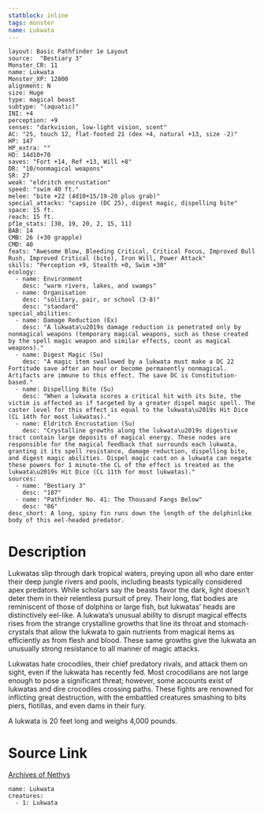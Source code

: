 ```yaml
---
statblock: inline
tags: monster
name: Lukwata
---
```

```statblock
layout: Basic Pathfinder 1e Layout
source:  "Bestiary 3"
Monster_CR: 11
name: Lukwata
Monster_XP: 12800
alignment: N
size: Huge
type: magical beast
subtype: "(aquatic)"
INI: +4
perception: +9
senses: "darkvision, low-light vision, scent"
AC: "25, touch 12, flat-footed 21 (dex +4, natural +13, size -2)"
HP: 147
HP_extra: ""
HD: 14d10+70
saves: "Fort +14, Ref +13, Will +8"
DR: "10/nonmagical weapons"
SR: 27
weak: "eldritch encrustation"
speed: "swim 40 ft."
melee: "bite +22 (4d10+15/19-20 plus grab)"
special_attacks: "capsize (DC 25), digest magic, dispelling bite"
space: 15 ft.
reach: 15 ft.
pf1e_stats: [30, 19, 20, 2, 15, 11]
BAB: 14
CMB: 26 (+30 grapple)
CMD: 40
feats: "Awesome Blow, Bleeding Critical, Critical Focus, Improved Bull Rush, Improved Critical (bite), Iron Will, Power Attack"
skills: "Perception +9, Stealth +0, Swim +30"
ecology:
  - name: Environment
    desc: "warm rivers, lakes, and swamps"
  - name: Organisation
    desc: "solitary, pair, or school (3-8)"
    desc: "standard"
special_abilities:
  - name: Damage Reduction (Ex)
    desc: "A lukwata\u2019s damage reduction is penetrated only by nonmagical weapons (temporary magical weapons, such as those created by the spell magic weapon and similar effects, count as magical weapons)."
  - name: Digest Magic (Su)
    desc: "A magic item swallowed by a lukwata must make a DC 22 Fortitude save after an hour or become permanently nonmagical. Artifacts are immune to this effect. The save DC is Constitution-based."
  - name: Dispelling Bite (Su)
    desc: "When a lukwata scores a critical hit with its bite, the victim is affected as if targeted by a greater dispel magic spell. The caster level for this effect is equal to the lukwata\u2019s Hit Dice (CL 14th for most lukwatas)."
  - name: Eldritch Encrustation (Su)
    desc: "Crystalline growths along the lukwata\u2019s digestive tract contain large deposits of magical energy. These nodes are responsible for the magical feedback that surrounds each lukwata, granting it its spell resistance, damage reduction, dispelling bite, and digest magic abilities. Dispel magic cast on a lukwata can negate these powers for 1 minute-the CL of the effect is treated as the lukwata\u2019s Hit Dice (CL 11th for most lukwatas)."
sources:
  - name: "Bestiary 3"
    desc: "187"
  - name: "Pathfinder No. 41: The Thousand Fangs Below"
    desc: "86"
desc_short: A long, spiny fin runs down the length of the dolphinlike body of this eel-headed predator.
```
# Description
Lukwatas slip through dark tropical waters, preying upon all who dare enter their deep jungle rivers and pools, including beasts typically considered apex predators. While scholars say the beasts favor the dark, light doesn’t deter them in their relentless pursuit of prey. Their long, flat bodies are reminiscent of those of dolphins or large fish, but lukwatas’ heads are distinctively eel-like. A lukwata’s unusual ability to disrupt magical effects rises from the strange crystalline growths that line its throat and stomach-crystals that allow the lukwata to gain nutrients from magical items as efficiently as from flesh and blood. These same growths give the lukwata an unusually strong resistance to all manner of magic attacks.

Lukwatas hate crocodiles, their chief predatory rivals, and attack them on sight, even if the lukwata has recently fed. Most crocodilians are not large enough to pose a significant threat; however, some accounts exist of lukwatas and dire crocodiles crossing paths. These fights are renowned for inflicting great destruction, with the embattled creatures smashing to bits piers, flotillas, and even dams in their fury.

A lukwata is 20 feet long and weighs 4,000 pounds.
# Source Link
[Archives of Nethys](https://aonprd.com/MonsterDisplay.aspx?ItemName=Lukwata)
```encounter-table
name: Lukwata
creatures:
  - 1: Lukwata
```
